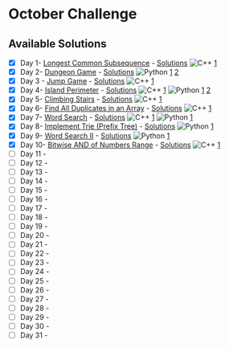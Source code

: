 # October Challenge

## Available Solutions
- [x] Day 1- [Longest Common Subsequence](https://leetcode.com/problems/longest-common-subsequence/) - [Solutions](./day-1/readme.md) ![C++](https://img.shields.io/badge/C++-3-blue?style=social&logo=cplusplus)  [1](./day-1/solution1.cpp)  
- [x] Day 2- [Dungeon Game](https://leetcode.com/problems/dungeon-game/) - [Solutions](./day-2/readme.md) ![Python](https://img.shields.io/badge/Python-2-yellow?style=social&logo=python)  [1](./day-2/solution1.py) [2](./day-2/solution2.py) 
- [x] Day 3 -  [Jump Game](https://leetcode.com/problems/jump-game/) - [Solutions](./day-3/readme.md) ![C++](https://img.shields.io/badge/C++-3-blue?style=social&logo=cplusplus)  [1](./day-3/solution.cpp)  
- [x] Day 4- [Island Perimeter](https://leetcode.com/problems/island-perimeter/) - [Solutions](./day-4/readme.md) ![C++](https://img.shields.io/badge/C++-1-blue?style=social&logo=cplusplus)  [1](./day-4/solution1.cpp) ![Python](https://img.shields.io/badge/Python-2-yellow?style=social&logo=python)  [1](./day-4/solution2.py) [2](./day-4/solution3.py) 
- [x] Day 5- [Climbing Stairs](https://leetcode.com/problems/climbing-stairs/) - [Solutions](./day-5/readme.md) ![C++](https://img.shields.io/badge/C++-1-blue?style=social&logo=cplusplus)  [1](./day-5/solution1.cpp) 
- [x] Day 6- [Find All Duplicates in an Array](https://leetcode.com/problems/find-all-duplicates-in-an-array/) - [Solutions](./day-6/readme.md) ![C++](https://img.shields.io/badge/C++-1-blue?style=social&logo=cplusplus)  [1](./day-6/solution1.cpp) 
- [x] Day 7- [Word Search](https://leetcode.com/problems/word-search/) - [Solutions](./day-7/readme.md) ![C++](https://img.shields.io/badge/C++-1-blue?style=social&logo=cplusplus)  [1](./day-7/solution1.cpp) ![Python](https://img.shields.io/badge/Python-1-yellow?style=social&logo=python)  [1](./day-7/solution2.py) 
- [x] Day 8- [Implement Trie (Prefix Tree)](https://leetcode.com/problems/implement-trie-prefix-tree/) - [Solutions](./day-8/readme.md) ![Python](https://img.shields.io/badge/Python-1-yellow?style=social&logo=python)  [1](./day-8/solution1.py) 
- [x] Day 9- [Word Search II](https://leetcode.com/problems/word-search-ii/) - [Solutions](./day-9/readme.md) ![Python](https://img.shields.io/badge/Python-1-yellow?style=social&logo=python)  [1](./day-9/solution1.py) 
- [x] Day 10- [Bitwise AND of Numbers Range](https://leetcode.com/problems/bitwise-and-of-numbers-range/) - [Solutions](./day-10/readme.md) ![C++](https://img.shields.io/badge/C++-1-blue?style=social&logo=cplusplus)  [1](./day-10/solution1.cpp) 
- [ ] Day 11 -
- [ ] Day 12 -
- [ ] Day 13 -
- [ ] Day 14 -
- [ ] Day 15 -
- [ ] Day 16 -
- [ ] Day 17 -
- [ ] Day 18 -
- [ ] Day 19 -
- [ ] Day 20 -
- [ ] Day 21 -
- [ ] Day 22 -
- [ ] Day 23 -
- [ ] Day 24 -
- [ ] Day 25 -
- [ ] Day 26 -
- [ ] Day 27 -
- [ ] Day 28 -
- [ ] Day 29 -
- [ ] Day 30 -
- [ ] Day 31 -
